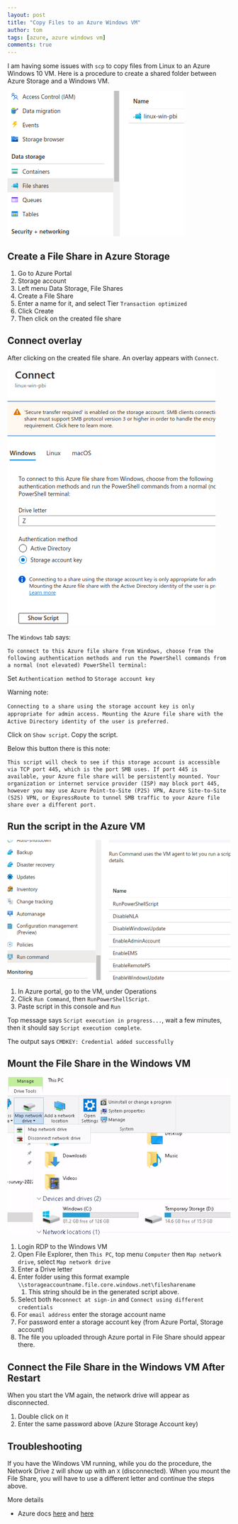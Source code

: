 ```yaml
---
layout: post
title: "Copy Files to an Azure Windows VM"
author: tom
tags: [azure, azure windows vm]
comments: true
---
```


I am having some issues with `scp` to copy files from Linux to an Azure Windows 10 VM. Here is a procedure to create a shared folder between Azure Storage and a Windows VM.

![Azure Windows VM File Share](/assets/images/azure-windows-vm-file-share.png)

## Create a File Share in Azure Storage

1. Go to Azure Portal
2. Storage account
3. Left menu Data Storage, File Shares
4. Create a File Share
5. Enter a name for it, and select Tier `Transaction optimized`
6. Click Create
7. Then click on the created file share

## Connect overlay

After clicking on the created file share. An overlay appears with `Connect`.

![Azure Windows VM File Share Script](/assets/images/azure-windows-vm-file-share-connect-smb-script.png)

The `Windows` tab says:

    To connect to this Azure file share from Windows, choose from the following authentication methods and run the PowerShell commands from a normal (not elevated) PowerShell terminal:

Set `Authentication method` to `Storage account key`

Warning note:

`Connecting to a share using the storage account key is only appropriate for admin access. Mounting the Azure file share with the Active Directory identity of the user is preferred.`

Click on `Show script`. Copy the script.

Below this button there is this note:

    This script will check to see if this storage account is accessible via TCP port 445, which is the port SMB uses. If port 445 is available, your Azure file share will be persistently mounted. Your organization or internet service provider (ISP) may block port 445, however you may use Azure Point-to-Site (P2S) VPN, Azure Site-to-Site (S2S) VPN, or ExpressRoute to tunnel SMB traffic to your Azure file share over a different port.

## Run the script in the Azure VM

![Azure Windows VM File Share PowerShell Script](/assets/images/azure-windows-vm-file-share-runpowershellscript.png)

1. In Azure portal, go to the VM, under Operations
2. Click `Run Command`, then `RunPowerShellScript`.
3. Paste script in this console and `Run`

Top message says `Script execution in progress...`, wait a few minutes, then it should say `Script execution complete`.

The output says `CMDKEY: Credential added successfully`

## Mount the File Share in the Windows VM

![Azure Windows VM File Share Map Network Drive](/assets/images/azure-windows-vm-file-share-map-network-drive.png)

1. Login RDP to the Windows VM
2. Open File Explorer, then `This PC`, top menu `Computer` then `Map network drive`, select `Map network drive`
3. Enter a Drive letter
4. Enter folder using this format example `\\storageaccountname.file.core.windows.net\filesharename`
   1. This string should be in the generated script above.
5. Select both `Reconnect at sign-in` and `Connect using different credentials`
6. For `email address` enter the storage account name
7. For password enter a storage account key (from Azure Portal, Storage account)
8. The file you uploaded through Azure portal in File Share should appear there.

## Connect the File Share in the Windows VM After Restart

When you start the VM again, the network drive will appear as disconnected.

1. Double click on it
2. Enter the same password above (Azure Storage Account key)

## Troubleshooting

If you have the Windows VM running, while you do the procedure, the Network Drive `Z` will show up with an `X` (disconnected). When you mount the File Share, you will have to use a different letter and continue the steps above.

More details

* Azure docs [here](https://learn.microsoft.com/en-us/azure/storage/files/storage-how-to-use-files-windows) and [here](https://learn.microsoft.com/en-us/azure/storage/files/storage-files-quick-create-use-windows)